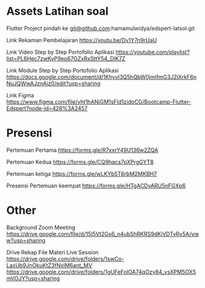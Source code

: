 # Assets Latihan soal

Flutter Project pindah ke git@github.com:hamamulwidya/edspert-latsol.git

Link Rekaman Pembelajaran
https://youtu.be/Dv1Y7n9rUaU

Link Video Step by Step Portofolio Aplikasi
https://youtube.com/playlist?list=PL6Hec7zwKvP9eo67OZxRxSttY54_DlK7Z

Link Module Step by Step Portofolio Aplikasi
https://docs.google.com/document/d/1Khyvl3Q5hQbW0jmifmG3J2iXrkF6nNuJQWwAJznAiz0/edit?usp=sharing

Link Figma
https://www.figma.com/file/vht1hANiGM1sFld1zidoCG/Bootcamp-Flutter-Edspert?node-id=428%3A2457



# Presensi

Pertemuan Pertama
https://forms.gle/R7xxrY49U136w2ZQA

Pertemuan Kedua
https://forms.gle/CQ9hqcs7pXPrgGYT8

Pertemuan ketiga
https://forms.gle/wLKYb5T6rbM2MKBH7

Presensi Pertemuan keempat
https://forms.gle/HTgACDvARU5nFGXp6

# Other

Background Zoom Meeting
https://drive.google.com/file/d/15I5Vt2Gs6_n4ubShRKRS9dKiVDTvRv5A/view?usp=sharing

Drive Rekap File Materi Live Session
https://drive.google.com/drive/folders/1swCo-LaxUb9JnOkuKtZ3fNxlM6ant_MV
https://drive.google.com/drive/folders/1gUFeFolOA74qOzy84_ysXPM5OX5mVOJY?usp=sharing
